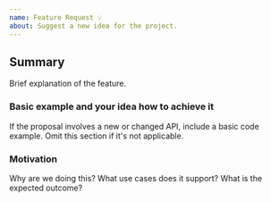 ```yaml
---
name: Feature Request 💡
about: Suggest a new idea for the project.
---
```


## Summary

Brief explanation of the feature.

### Basic example and your idea how to achieve it

If the proposal involves a new or changed API, include a basic code example. Omit this section if it's not applicable.

### Motivation

Why are we doing this? What use cases does it support? What is the expected outcome?